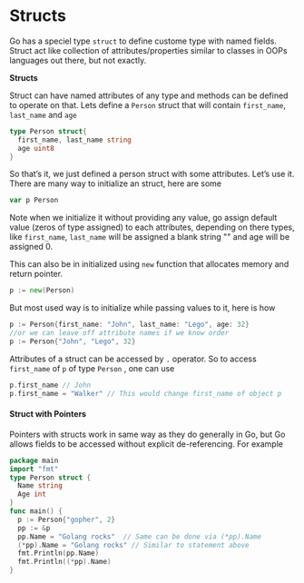 # Structs

Go has a speciel type `struct` to define custome type with named fields. Struct act like collection of attributes/properties similar to classes in OOPs languages out there, but not exactly.

**Structs**

Struct can have named attributes of any type and methods can be defined to operate on that. Lets define a `Person` struct that will contain `first_name`, `last_name` and `age`

```go
type Person struct{
  first_name, last_name string
  age uint8
}
```

So that’s it, we just defined a person struct with some attributes. Let’s use it. There are many way to initialize an struct, here are some

```go
var p Person
```

Note when we initialize it without providing any value, go assign default value \(zeros of type assigned\) to each attributes, depending on there types, like `first_name`, `last_name` will be assigned a blank string "" and age will be assigned 0.

This can also be in initialized using `new` function that allocates memory and return pointer.

```go
p := new(Person)
```

But most used way is to initialize while passing values to it, here is how

```go
p := Person{first_name: "John", last_name: "Lego", age: 32}
//or we can leave off attribute names if we know order
p := Person{"John", "Lego", 32}
```

Attributes of a struct can be accessed by `.` operator. So to access `first_name` of `p` of type `Person` , one can use

```go
p.first_name // John
p.first_name = "Walker" // This would change first_name of object p
```

#### Struct with Pointers

Pointers with structs work in same way as they do generally in Go, but Go allows fields to be accessed without explicit de-referencing. For example

```go
package main
import "fmt"
type Person struct {
  Name string
  Age int
}
func main() {
  p := Person{"gopher", 2}
  pp := &p
  pp.Name = "Golang rocks"  // Same can be done via (*pp).Name
  (*pp).Name = "Golang rocks" // Similar to statement above
  fmt.Println(pp.Name)
  fmt.Println((*pp).Name)
}
```

